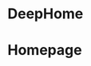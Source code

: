 # DeepHome

<!-- Global site tag (gtag.js) - Google Analytics -->
<script async src="https://www.googletagmanager.com/gtag/js?id=G-3SGNXZF42T"></script>
<script>
  window.dataLayer = window.dataLayer || [];
  function gtag(){dataLayer.push(arguments);}
  gtag('js', new Date());

  gtag('config', 'G-3SGNXZF42T');
</script>
# Homepage
